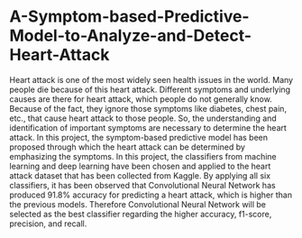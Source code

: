 # A-Symptom-based-Predictive-Model-to-Analyze-and-Detect-Heart-Attack
Heart attack is one of the most widely seen health issues in the world. Many people die because of this heart attack. Different symptoms and underlying causes are there for heart attack, which people do not generally know. Because of the fact, they ignore those symptoms like diabetes, chest pain, etc., that cause heart attack to those people. So, the understanding and identification of important symptoms are necessary to determine the heart attack. In this project, the symptom-based predictive model has been proposed through which the heart attack can be determined by emphasizing the symptoms. In this project, the classifiers from machine learning and deep learning have been chosen and applied to the heart attack dataset that has been collected from Kaggle. By applying all six classifiers, it has been observed that Convolutional Neural Network has produced 91.8% accuracy for predicting a heart attack, which is higher than the previous models. Therefore Convolutional Neural Network will be selected as the best classifier regarding the higher accuracy, f1-score, precision, and recall.
